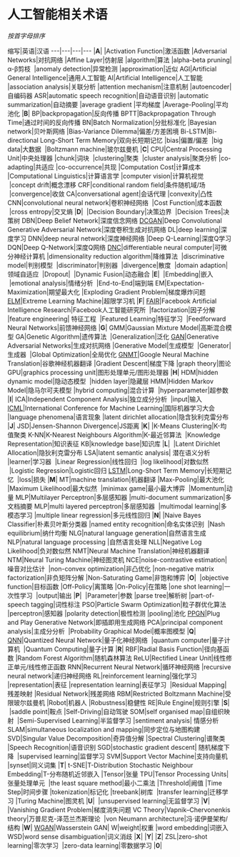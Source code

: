# 人工智能相关术语

*按首字母排序*

缩写|英语|汉语
---|---|---|---
  |**A**|
  |Activation Function|激活函数
  |Adversarial Networks|对抗网络
  |Affine Layer|仿射层
  |algorithm|算法
  |alpha-beta pruning|α-β剪枝
  |anomaly detection|异常检测
  |approximation|近似
AGI|Artificial General Intelligence|通用人工智能
AI|Artificial Intelligence|人工智能
  |association analysis|关联分析
  |attention mechanism|注意机制
  |autoencoder|自编码器
ASR|automatic speech recognition|自动语音识别
  |automatic summarization|自动摘要
  |average gradient |平均梯度
  |Average-Pooling|平均池化
  |**B**|
BP|backpropagation|反向传播
BPTT|Backpropagation Through Time|通过时间的反向传播
BN|Batch Normalization|分批标准化
  |Bayesian network|贝叶斯网络
  |Bias-Variance Dilemma|偏差/方差困境
Bi-LSTM|Bi-directional Long-Short Term Memory|双向长短期记忆
  |bias|偏置/偏差
  |big data|大数据
  |Boltzmann machine|玻尔兹曼机
  |**C**|
CPU|Central Processing Unit|中央处理器
  |chunk|词块
  |clustering|聚类
  |cluster analysis|聚类分析
  |co-adapting|共适应
  |co-occurrence|共现
  |Computation Cost|计算成本
  |Computational Linguistics|计算语言学
  |computer vision|计算机视觉
  |concept drift|概念漂移
CRF|conditional random field|条件随机域/场
  |convergence|收敛
CA|conversational agent|会话代理
  |convexity|凸性
CNN|convolutional neural network|卷积神经网络
  |Cost Function|成本函数
  |cross entropy|交叉熵
  |**D**|
  |Decision Boundary|决策边界
  |Decision Trees|决策树
DBN|Deep Belief Network|深度信念网络
[DCGAN](https://arxiv.org/abs/1511.06434)|Deep Convolutional Generative Adversarial Network|深度卷积生成对抗网络
DL|deep learning|深度学习
DNN|deep neural network|深度神经网络
  |Deep Q-Learning|深度Q学习
DQN|Deep Q-Network|深度Q网络
[DNC](http://www.nature.com/nature/journal/v538/n7626/full/nature20101.html)|differentiable neural computer|可微分神经计算机
  |dimensionality reduction algorithm|降维算法
  |discriminative model|判别模型
  |discriminator|判别器
  |divergence|散度
  |domain adaption|领域自适应
  |Dropout|
  |Dynamic Fusion|动态融合
  |**E**|
  |Embedding|嵌入
  |emotional analysis|情绪分析
  |End-to-End|端到端
EM|Expectation-Maximization|期望最大化
  |Exploding Gradient Problem|梯度爆炸问题
[ELM](http://axon.cs.byu.edu/~martinez/classes/678/Presentations/Yao.pdf)|Extreme Learning Machine|超限学习机
  |**F**|
[FAIR](https://research.facebook.com/ai)|Facebook Artificial Intelligence Research|Facebook人工智能研究所
  |factorization|因子分解
  |feature engineering| 特征工程
  |Featured Learning|特征学习
  |Feedforward Neural Networks|前馈神经网络
  |**G**|
GMM|Gaussian Mixture Model|高斯混合模型
GA|Genetic Algorithm|遗传算法
  |Generalization|泛化
[GAN](https://arxiv.org/abs/1406.2661)|Generative Adversarial Networks|生成对抗网络
  |Generative Model|生成模型
  |Generator|生成器
  |Global Optimization|全局优化
[GNMT](https://arxiv.org/abs/1609.08144)|Google Neural Machine Translation|谷歌神经机器翻译
  |Gradient Descent|梯度下降
  |graph theory|图论
GPU|graphics processing unit|图形处理单元/图形处理器
  |**H**|
HDM|hidden dynamic model|隐动态模型
  |hidden layer|隐藏层
HMM|Hidden Markov Model|隐马尔可夫模型
  |hybrid computing|混合计算
  |hyperparameter|超参数
  |**I**|
ICA|Independent Component Analysis|独立成分分析
  |input|输入
[ICML](http://icml.cc/)|International Conference for Machine Learning|国际机器学习大会
  |language phenomena|语言现象
  |latent dirichlet allocation|隐含狄利克雷分布
  |**J**|
JSD|Jensen-Shannon Divergence|JS距离
  |**K**|
  |K-Means Clustering|K-均值聚类
K-NN|K-Nearest Neighbours Algorithm|K-最近邻算法
  |Knowledge Representation|知识表征
KB|knowledge base|知识库
  |**L**|
  |Latent Dirichlet Allocation|隐狄利克雷分布
LSA|latent semantic analysis| 潜在语义分析
  |learner|学习器
  |Linear Regression|线性回归
  |log likelihood|对数似然
  |Logistic Regression|Logistic回归
[LSTM](http://deeplearning.cs.cmu.edu/pdfs/Hochreiter97_lstm.pdf)|Long-Short Term Memory|长短期记忆
  |loss|损失
  |**M**|
MT|machine translation|机器翻译
  |Max-Pooling|最大池化
  |Maximum Likelihood|最大似然
  |minimax game|最小最大博弈
  |Momentum|动量
MLP|Multilayer Perceptron|多层感知器
  |multi-document summarization|多文档摘要
MLP|multi layered perceptron|多层感知器
  |multimodal learning|多模态学习
  |multiple linear regression|多元线性回归
  |**N**|
  |Naive Bayes Classifier|朴素贝叶斯分类器
  |named entity recognition|命名实体识别
  |Nash equilibrium|纳什均衡
NLG|natural language generation|自然语言生成
NLP|natural language processing	|自然语言处理
NLL|Negative Log Likelihood|负对数似然
NMT|Neural Machine Translation|神经机器翻译
NTM|Neural Turing Machine|神经图灵机
NCE|noise-contrastive estimation|噪音对比估计
  |non-convex optimization|非凸优化
  |non-negative matrix factorization|非负矩阵分解
  |Non-Saturating Game|非饱和博弈
  |**O**|
  |objective function|目标函数
  |Off-Policy|离策略
  |On-Policy|在策略
  |one shot learning|一次性学习
  |output|输出
  |**P**|
  |Parameter|参数
  |parse tree|解析树
  |part-of-speech tagging|词性标注
PSO|Particle Swarm Optimization|粒子群优化算法
  |perceptron|感知器
  |polarity detection|极性检测
  |pooling|池化
[PPGN](https://arxiv.org/abs/1612.00005)|Plug and Play Generative Network|即插即用生成网络
PCA|principal component analysis|主成分分析
  |Probability Graphical Model|概率图模型
  |**Q**|
[QNN](https://arxiv.org/abs/1609.07061)|Quantized Neural Network|量子化神经网络
  |quantum computer|量子计算机
  |Quantum Computing|量子计算
  |**R**|
RBF|Radial Basis Function|径向基函数
  |Random Forest Algorithm|随机森林算法
ReLU|Rectified Linear Unit|线性修正单元/线性修正函数
RNN|Recurrent Neural Network|循环神经网络
  |recursive neural network|递归神经网络
RL|reinforcement learning|强化学习
  |representation|表征
  |representation learning|表征学习
  |Residual Mapping|残差映射
  |Residual Network|残差网络
RBM|Restricted Boltzmann Machine|受限玻尔兹曼机
  |Robot|机器人
  |Robustness|稳健性
RE|Rule Engine|规则引擎
  |**S**|
  |saddle point|鞍点
  |Self-Driving|自动驾驶
SOM|self organised map|自组织映射
  |Semi-Supervised Learning|半监督学习
  |sentiment analysis| 情感分析
SLAM|simultaneous localization and mapping|同步定位与地图构建
SVD|Singular Value Decomposition|奇异值分解
  |Spectral Clustering|谱聚类
  |Speech Recognition|语音识别
SGD|stochastic gradient descent| 随机梯度下降
  |supervised learning|监督学习
SVM|Support Vector Machine|支持向量机
  |synset|同义词集
  |**T**|
t-SNE|T-Distribution Stochastic Neighbour Embedding|T-分布随机近邻嵌入
  |Tensor|张量
TPU|Tensor Processing Units|张量处理单元
  |the least square method|最小二乘法
  |Threshold|阙值
  |Time Step|时间步骤
  |tokenization|标记化
  |treebank|树库
  |transfer learning|迁移学习
  |Turing Machine|图灵机
  |**U**|
  |unsupervised learning|无监督学习
  |**V**|
  |Vanishing Gradient Problem|梯度消失问题
VC Theory|Vapnik–Chervonenkis theory|万普尼克-泽范兰杰斯理论
  |von Neumann architecture|冯·诺伊曼架构/结构
  |**W**|
[WGAN](https://arxiv.org/abs/1701.07875)|Wasserstein GAN|
W|weight|权重
  |word embedding|词嵌入
WSD|word sense disambiguation|词义消歧
  |**X**|
  |**Y**|
  |**Z**|
ZSL|zero-shot learning|零次学习
  |zero-data learning|零数据学习
  |**0**|
